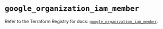 # `google_organization_iam_member`

Refer to the Terraform Registry for docs: [`google_organization_iam_member`](https://registry.terraform.io/providers/hashicorp/google/6.34.0/docs/resources/organization_iam_member).
